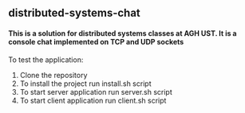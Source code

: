 ## distributed-systems-chat
#### This is a solution for distributed systems classes at AGH UST. It is a console chat implemented on TCP and UDP sockets
To test the application:
1. Clone the repository
2. To install the project run install.sh script
3. To start server application run server.sh script
4. To start client application run client.sh script

